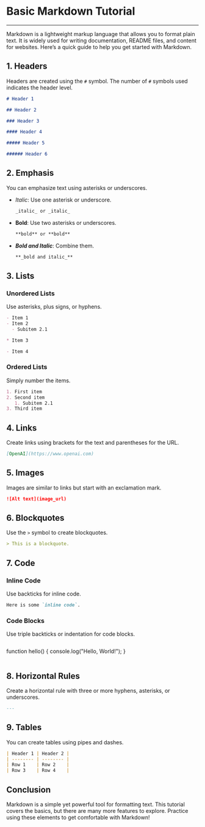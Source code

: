 # Basic Markdown Tutorial
---
Markdown is a lightweight markup language that allows you to format plain text. It is widely used for writing documentation, README files, and content for websites. Here’s a quick guide to help you get started with Markdown.

## 1. Headers

Headers are created using the `#` symbol. The number of `#` symbols used indicates the header level.

```markdown
# Header 1

## Header 2

### Header 3

#### Header 4

##### Header 5

###### Header 6
```

## 2. Emphasis

You can emphasize text using asterisks or underscores.

- _Italic_: Use one asterisk or underscore.

  ```markdown
  _italic_ or _italic_
  ```

- **Bold**: Use two asterisks or underscores.

  ```markdown
  **bold** or **bold**
  ```

- **_Bold and Italic_**: Combine them.

  ```markdown
  **_bold and italic_**
  ```

## 3. Lists

### Unordered Lists

Use asterisks, plus signs, or hyphens.

```markdown
- Item 1
- Item 2
  - Subitem 2.1

* Item 3

- Item 4
```

### Ordered Lists

Simply number the items.

```markdown
1. First item
2. Second item
   1. Subitem 2.1
3. Third item
```

## 4. Links

Create links using brackets for the text and parentheses for the URL.

```markdown
[OpenAI](https://www.openai.com)
```

## 5. Images

Images are similar to links but start with an exclamation mark.

```markdown
![Alt text](image_url)
```

## 6. Blockquotes

Use the `>` symbol to create blockquotes.

```markdown
> This is a blockquote.
```

## 7. Code

### Inline Code

Use backticks for inline code.

```markdown
Here is some `inline code`.
```

### Code Blocks

Use triple backticks or indentation for code blocks.

```markdown

```

function hello() {
console.log("Hello, World!");
}

```

```

## 8. Horizontal Rules

Create a horizontal rule with three or more hyphens, asterisks, or underscores.

```markdown
---
```

## 9. Tables

You can create tables using pipes and dashes.

```markdown
| Header 1 | Header 2 |
| -------- | -------- |
| Row 1    | Row 2    |
| Row 3    | Row 4    |
```

## Conclusion

Markdown is a simple yet powerful tool for formatting text. This tutorial covers the basics, but there are many more features to explore. Practice using these elements to get comfortable with Markdown!
